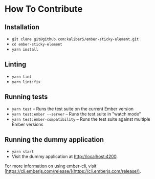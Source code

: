# How To Contribute

## Installation

* `git clone git@github.com:kaliber5/ember-sticky-element.git`
* `cd ember-sticky-element`
* `yarn install`

## Linting

* `yarn lint`
* `yarn lint:fix`

## Running tests

* `yarn test` – Runs the test suite on the current Ember version
* `yarn test:ember --server` – Runs the test suite in "watch mode"
* `yarn test:ember-compatibility` – Runs the test suite against multiple Ember versions

## Running the dummy application

* `yarn start`
* Visit the dummy application at [http://localhost:4200](http://localhost:4200).

For more information on using ember-cli, visit [https://cli.emberjs.com/release/](https://cli.emberjs.com/release/).
